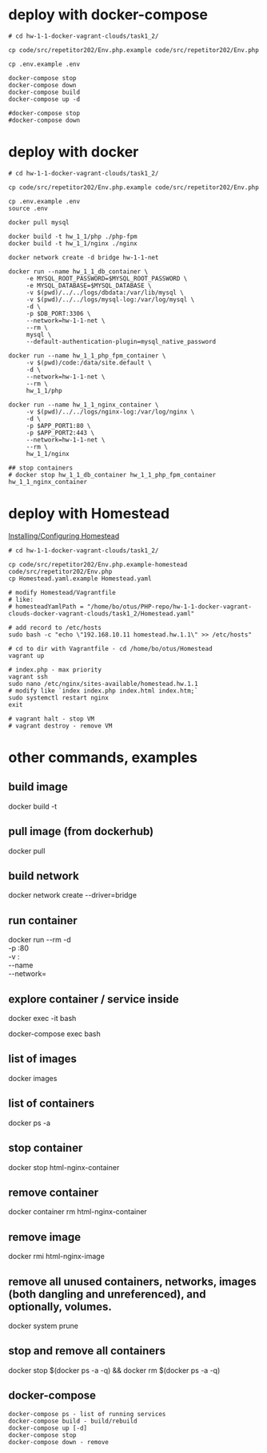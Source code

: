 # deploy with docker-compose
```
# cd hw-1-1-docker-vagrant-clouds/task1_2/

cp code/src/repetitor202/Env.php.example code/src/repetitor202/Env.php

cp .env.example .env

docker-compose stop
docker-compose down
docker-compose build
docker-compose up -d

#docker-compose stop
#docker-compose down
```

# deploy with docker
```
# cd hw-1-1-docker-vagrant-clouds/task1_2/

cp code/src/repetitor202/Env.php.example code/src/repetitor202/Env.php

cp .env.example .env
source .env

docker pull mysql

docker build -t hw_1_1/php ./php-fpm
docker build -t hw_1_1/nginx ./nginx

docker network create -d bridge hw-1-1-net

docker run --name hw_1_1_db_container \
     -e MYSQL_ROOT_PASSWORD=$MYSQL_ROOT_PASSWORD \
     -e MYSQL_DATABASE=$MYSQL_DATABASE \
     -v $(pwd)/../../logs/dbdata:/var/lib/mysql \
     -v $(pwd)/../../logs/mysql-log:/var/log/mysql \
     -d \
     -p $DB_PORT:3306 \
     --network=hw-1-1-net \
     --rm \
     mysql \
     --default-authentication-plugin=mysql_native_password

docker run --name hw_1_1_php_fpm_container \
     -v $(pwd)/code:/data/site.default \
     -d \
     --network=hw-1-1-net \
     --rm \
     hw_1_1/php

docker run --name hw_1_1_nginx_container \
     -v $(pwd)/../../logs/nginx-log:/var/log/nginx \
     -d \
     -p $APP_PORT1:80 \
     -p $APP_PORT2:443 \
     --network=hw-1-1-net \
     --rm \
     hw_1_1/nginx

## stop containers
# docker stop hw_1_1_db_container hw_1_1_php_fpm_container hw_1_1_nginx_container
```

# deploy with Homestead
[Installing/Configuring Homestead](https://laravel.com/docs/8.x/homestead#installing-homestead)
```
# cd hw-1-1-docker-vagrant-clouds/task1_2/

cp code/src/repetitor202/Env.php.example-homestead code/src/repetitor202/Env.php
cp Homestead.yaml.example Homestead.yaml

# modify Homestead/Vagrantfile
# like: 
# homesteadYamlPath = "/home/bo/otus/PHP-repo/hw-1-1-docker-vagrant-clouds-docker-vagrant-clouds/task1_2/Homestead.yaml"

# add record to /etc/hosts
sudo bash -c "echo \"192.168.10.11 homestead.hw.1.1\" >> /etc/hosts"

# cd to dir with Vagrantfile - cd /home/bo/otus/Homestead
vagrant up

# index.php - max priority
vagrant ssh
sudo nano /etc/nginx/sites-available/homestead.hw.1.1
# modify like `index index.php index.html index.htm;`
sudo systemctl restart nginx
exit

# vagrant halt - stop VM
# vagrant destroy - remove VM
```


# other commands, examples

## build image
docker build -t <image-name> <path-to-dir-with-Dockerfile>
## pull image (from dockerhub)
docker pull <image-name>
## build network
docker network create --driver=bridge <network-name>
## run container
docker run --rm -d \
    -p <host-port>:80 \
    -v <absolute-path-to-src-on-host>:<absolute-path-to-src-in-container> \
     --name <container-name> \
     --network=<network-name> \
     <image-name>
     
## explore container / service inside
docker exec -it <container-name> bash

docker-compose exec <service-name> bash


## list of images
docker images
## list of containers
docker ps -a
## stop container
docker stop html-nginx-container
## remove container
docker container rm html-nginx-container
## remove image
docker rmi html-nginx-image
## remove all unused containers, networks, images (both dangling and unreferenced), and optionally, volumes.
docker system prune
## stop and remove all containers
docker stop $(docker ps -a -q) && docker rm $(docker ps -a -q)

## docker-compose
```
docker-compose ps - list of running services
docker-compose build - build/rebuild
docker-compose up [-d]
docker-compose stop
docker-compose down - remove
```
